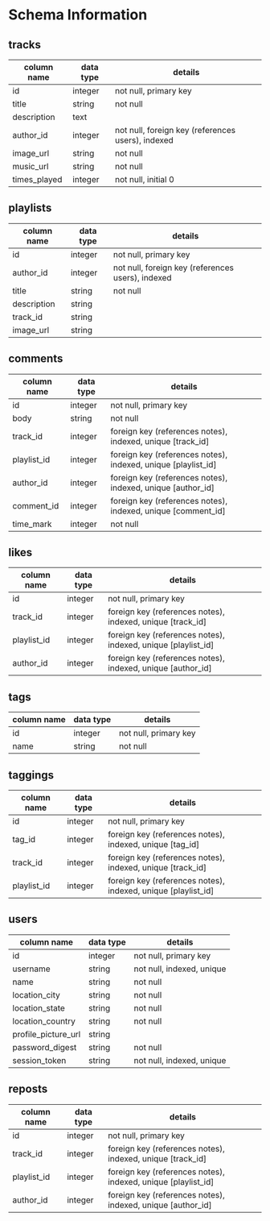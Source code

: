 # Schema Information

## tracks
column name | data type | details
------------|-----------|-----------------------
id          | integer   | not null, primary key
title       | string    | not null
description | text      |
author_id   | integer   | not null, foreign key (references users), indexed
image_url   | string    | not null
music_url   | string    | not null
times_played| integer   | not null, initial 0

## playlists
column name | data type | details
------------|-----------|-----------------------
id          | integer   | not null, primary key
author_id   | integer   | not null, foreign key (references users), indexed
title       | string    | not null
description | string    |
track_id    | string    |
image_url   | string    |

## comments
column name | data type | details
------------|-----------|-----------------------
id          | integer   | not null, primary key
body        | string    | not null
track_id    | integer   | foreign key (references notes), indexed, unique [track_id]
playlist_id | integer   | foreign key (references notes), indexed, unique [playlist_id]
author_id   | integer   | foreign key (references notes), indexed, unique [author_id]
comment_id  | integer   | foreign key (references notes), indexed, unique [comment_id]
time_mark   | integer   | not null

## likes
column name | data type | details
------------|-----------|-----------------------
id          | integer   | not null, primary key
track_id    | integer   | foreign key (references notes), indexed, unique [track_id]
playlist_id | integer   | foreign key (references notes), indexed, unique [playlist_id]
author_id   | integer   | foreign key (references notes), indexed, unique [author_id]


## tags
column name | data type | details
------------|-----------|-----------------------
id          | integer   | not null, primary key
name        | string    | not null

## taggings
column name | data type | details
------------|-----------|-----------------------
id          | integer   | not null, primary key
tag_id      | integer   | foreign key (references notes), indexed, unique [tag_id]
track_id    | integer   | foreign key (references notes), indexed, unique [track_id]
playlist_id | integer   | foreign key (references notes), indexed, unique [playlist_id]


## users
column name         | data type | details
--------------------|-----------|-----------------------
id                  | integer   | not null, primary key
username            | string    | not null, indexed, unique
name                | string    | not null
location_city       | string    | not null
location_state      | string    | not null
location_country    | string    | not null
profile_picture_url | string    |  
password_digest     | string    | not null
session_token       | string    | not null, indexed, unique

## reposts
column name | data type | details
------------|-----------|-----------------------
id          | integer   | not null, primary key
track_id    | integer   | foreign key (references notes), indexed, unique [track_id]
playlist_id | integer   | foreign key (references notes), indexed, unique [playlist_id]
author_id   | integer   | foreign key (references notes), indexed, unique [author_id]
